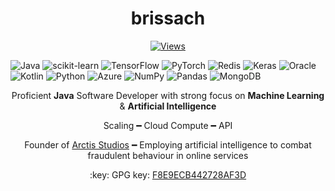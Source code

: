 <p align="center"> <h1 align="center"> brissach </h1> </p>
<p align="center">
<a href="https://github.com/brissach" target="_blank"><img align="center" src="https://komarev.com/ghpvc/?username=brissach&color=fc0345" alt="Views" /></a>  

![Java](https://img.shields.io/badge/java-%23ED8B00.svg?style=for-the-badge&logo=openjdk&logoColor=white)
![scikit-learn](https://img.shields.io/badge/scikit--learn-%23F7931E.svg?style=for-the-badge&logo=scikit-learn&logoColor=white)
![TensorFlow](https://img.shields.io/badge/TensorFlow-%23FF6F00.svg?style=for-the-badge&logo=TensorFlow&logoColor=white)
![PyTorch](https://img.shields.io/badge/PyTorch-%23EE4C2C.svg?style=for-the-badge&logo=PyTorch&logoColor=white)
![Redis](https://img.shields.io/badge/redis-%23DD0031.svg?style=for-the-badge&logo=redis&logoColor=white)
![Keras](https://img.shields.io/badge/Keras-%23D00000.svg?style=for-the-badge&logo=Keras&logoColor=white)
![Oracle](https://img.shields.io/badge/Oracle-F80000?style=for-the-badge&logo=oracle&logoColor=white)
![Kotlin](https://img.shields.io/badge/kotlin-%237F52FF.svg?style=for-the-badge&logo=kotlin&logoColor=white) 
![Python](https://img.shields.io/badge/python-3670A0?style=for-the-badge&logo=python&logoColor=ffdd54) 
![Azure](https://img.shields.io/badge/azure-%230072C6.svg?style=for-the-badge&logo=microsoftazure&logoColor=white) 
![NumPy](https://img.shields.io/badge/numpy-%23013243.svg?style=for-the-badge&logo=numpy&logoColor=white) 
![Pandas](https://img.shields.io/badge/pandas-%23150458.svg?style=for-the-badge&logo=pandas&logoColor=white)
![MongoDB](https://img.shields.io/badge/MongoDB-%234ea94b.svg?style=for-the-badge&logo=mongodb&logoColor=white)  

<!--
[![Typing SVG](https://readme-typing-svg.demolab.com?font=Fira+Code&duration=3000&pause=1000&color=3463AD&width=435&lines=Java+Software+Developer;Machine+Learning+Enthusiast;Language+Modelling;Research+%26+Solutions;Anticheats+with+Machine+Learning;Data+Analytics)](https://git.io/typing-svg)
</p>

<p align="center">
  <a href="https://git.io/typing-svg" target="_blank">
    <img src="https://readme-typing-svg.demolab.com?font=Fira+Code&duration=3000&pause=1000&color=3463AD&width=435&lines=Java+Software+Developer;Machine+Learning+Enthusiast;Language+Modelling;Research+%26+Solutions;Anticheats+with+Machine+Learning;Data+Analytics" alt="Typing SVG">
  </a>
</p>
-->

<p align="center">Proficient <b>Java</b> Software Developer with strong focus on <b>Machine Learning</b> & <b>Artificial Intelligence</b></p>
<p align="center">Scaling ━ Cloud Compute ━ API </p>

</p>

<p align="center">
  Founder of <a href="https://github.com/acaisoftware" target="_blank">Arctis Studios</a> ━ Employing artificial intelligence to combat fraudulent behaviour in online services
</p>

<!--### Hi there 👋-->
<!--![Alt Text](https://media.tenor.com/LYftKBBe2csAAAAi/earth-planet.gif)-->
<!--
<p align="left">
  <a href="https://acai.gg">
    <img src="https://media4.giphy.com/media/SP2O2JBW2VojK/giphy.gif?cid=ecf05e47i4kur13c02lqciqwheoi0uazn7xs2866l6rg0hhg&rid=giphy.gif&ct=s" alt="gif" height=128 width=142/>
  </a>
</p>
-->


<!--![](https://komarev.com/ghpvc/?username=Clouke&color=ff69b4)-->

<!--
<p align="center">
  <img src="https://github-readme-stats.vercel.app/api?username=Clouke&theme=ambient_gradient&show_icons=true" alt="Clouke's GitHub stats" />
  <img src="https://github.com/Clouke/github-stats/blob/master/generated/overview.svg#gh-dark-mode-on" alt="Stats" />
  <img src="https://github.com/Clouke/github-stats/blob/master/generated/languages.svg" alt="Languages" />
</p>
-->


<p align="center">
  :key: GPG key: <a href="https://github.com/brissach.gpg" target="_blank">F8E9ECB442728AF3D</a>
</p>

<!--
:key: GPG key: [`F8E9ECB442728AF3D`](https://github.com/brissach.gpg)
<p align="center">
  <a href="https://github.com/Clouke" target="_blank"><img align="center" src="https://github.com/brissach/github-stats/blob/master/generated/overview.svg#gh-dark-mode-on" alt="Stats" /></a>
  <a href="https://github.com/Clouke" target="_blank"><img align="center" src="https://github.com/brissach/github-stats/blob/master/generated/languages.svg" alt="Languages" /></a>
</p>
-->

<!--
![](https://github.com/Clouke/github-stats/blob/master/generated/overview.svg#gh-dark-mode-only)
![](https://github.com/Clouke/github-stats/blob/master/generated/languages.svg)
-->
